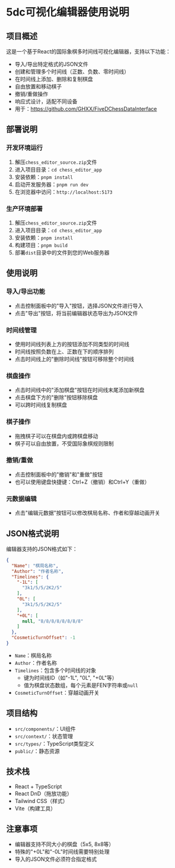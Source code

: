 # 5dc可视化编辑器使用说明

## 项目概述

这是一个基于React的国际象棋多时间线可视化编辑器，支持以下功能：

- 导入/导出特定格式的JSON文件
- 创建和管理多个时间线（正数、负数、零时间线）
- 在时间线上添加、删除和复制棋盘
- 自由放置和移动棋子
- 撤销/重做操作
- 响应式设计，适配不同设备
- 用于：https://github.com/GHXX/FiveDChessDataInterface
## 部署说明

### 开发环境运行

1. 解压`chess_editor_source.zip`文件
2. 进入项目目录：`cd chess_editor_app`
3. 安装依赖：`pnpm install`
4. 启动开发服务器：`pnpm run dev`
5. 在浏览器中访问：`http://localhost:5173`

### 生产环境部署

1. 解压`chess_editor_source.zip`文件
2. 进入项目目录：`cd chess_editor_app`
3. 安装依赖：`pnpm install`
4. 构建项目：`pnpm build`
5. 部署`dist`目录中的文件到您的Web服务器

## 使用说明

### 导入/导出功能

- 点击控制面板中的"导入"按钮，选择JSON文件进行导入
- 点击"导出"按钮，将当前编辑器状态导出为JSON文件

### 时间线管理

- 使用时间线列表上方的按钮添加不同类型的时间线
- 时间线按照负数在上、正数在下的顺序排列
- 点击时间线上的"删除时间线"按钮可移除整个时间线

### 棋盘操作

- 点击时间线中的"添加棋盘"按钮在时间线末尾添加新棋盘
- 点击棋盘下方的"删除"按钮移除棋盘
- 可以跨时间线复制棋盘

### 棋子操作

- 拖拽棋子可以在棋盘内或跨棋盘移动
- 棋子可以自由放置，不受国际象棋规则限制

### 撤销/重做

- 点击控制面板中的"撤销"和"重做"按钮
- 也可以使用键盘快捷键：Ctrl+Z（撤销）和Ctrl+Y（重做）

### 元数据编辑

- 点击"编辑元数据"按钮可以修改棋局名称、作者和穿越动画开关

## JSON格式说明

编辑器支持的JSON格式如下：

```json
{
  "Name": "棋局名称",
  "Author": "作者名称",
  "Timelines": {
    "-1L": [
      "3k1/5/5/2K2/5"
    ],
    "0L": [
      "3k1/5/5/2K2/5"
    ],
    "+0L": [
      null, "8/8/8/8/8/8/8/8"
    ]
  },
  "CosmeticTurnOffset": -1
}
```

- `Name`：棋局名称
- `Author`：作者名称
- `Timelines`：包含多个时间线的对象
  - 键为时间线ID（如"-1L", "0L", "+0L"等）
  - 值为棋盘状态数组，每个元素是FEN字符串或`null`
- `CosmeticTurnOffset`：穿越动画开关

## 项目结构

- `src/components/`：UI组件
- `src/context/`：状态管理
- `src/types/`：TypeScript类型定义
- `public/`：静态资源

## 技术栈

- React + TypeScript
- React DnD（拖放功能）
- Tailwind CSS（样式）
- Vite（构建工具）

## 注意事项

- 编辑器支持不同大小的棋盘（5x5, 8x8等）
- 特殊的"+0L"和"-0L"时间线需要特别处理
- 导入的JSON文件必须符合指定格式
